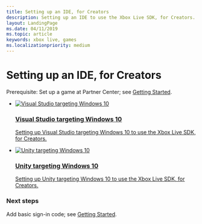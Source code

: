 ```yaml
---
title: Setting up an IDE, for Creators
description: Setting up an IDE to use the Xbox Live SDK, for Creators.
layout: LandingPage
ms.date: 04/11/2019
ms.topic: article
keywords: xbox live, games
ms.localizationpriority: medium
---
```


# Setting up an IDE, for Creators

Prerequisite: Set up a game at Partner Center; see [Getting Started](../../live-getstarted-nav.md).

<ul class="cardsF panelContent cols cols2">
    <li>
        <a href="vstudio-win10/live-cr-vstudio-win10-nav.md">
            <div class="cardSize">
                <div class="cardPadding">
                    <div class="card">
                        <div class="cardImageOuter">
                            <div class="cardImage">
                                <img src="https://docs.microsoft.com/media/logos/logo_visual-studio.svg" alt="Visual Studio targeting Windows 10"/>
                            </div>
                        </div>
                        <div class="cardText">
                            <h3>Visual Studio targeting Windows 10</h3>
                            <p>Setting up Visual Studio targeting Windows 10 to use the Xbox Live SDK, for Creators.</p>
                        </div>
                    </div>
                </div>
            </div>
        </a>
    </li>
    <!-- <li>
        <a href="vs-xbox/cr-vs-xbox_nav.md">
            <div class="cardSize">
                <div class="cardPadding">
                    <div class="card">
                        <div class="cardImageOuter">
                            <div class="cardImage">
                                <img src="https://docs.microsoft.com/media/logos/logo_visual-studio.svg" alt="Visual Studio targeting Xbox"/>
                            </div>
                        </div>
                        <div class="cardText">
                            <h3>Visual Studio targeting Xbox</h3>
                            <p>Setting up Visual Studio targeting Xbox to use the Xbox Live SDK, for Creators.</p>
                        </div>
                    </div>
                </div>
            </div>
        </a>
    </li> -->
    <li>
        <a href="unity-win10/live-cr-unity-win10-nav.md">
            <div class="cardSize">
                <div class="cardPadding">
                    <div class="card">
                        <div class="cardImageOuter">
                            <div class="cardImage">
                                <img src="https://docs.microsoft.com/media/logos/logo_unity.svg" alt="Unity targeting Windows 10"/>
                            </div>
                        </div>
                        <div class="cardText">
                            <h3>Unity targeting Windows 10</h3>
                            <p>Setting up Unity targeting Windows 10 to use the Xbox Live SDK, for Creators.</p>
                        </div>
                    </div>
                </div>
            </div>
        </a>
    </li>
    <!-- <li>
        <a href="unity-xbox/cr-unity-xbox_nav.md">
            <div class="cardSize">
                <div class="cardPadding">
                    <div class="card">
                        <div class="cardImageOuter">
                            <div class="cardImage">
                                <img src="https://docs.microsoft.com/media/logos/logo_unity.svg" alt="Unity targeting Xbox"/>
                            </div>
                        </div>
                        <div class="cardText">
                            <h3>Unity targeting Xbox</h3>
                            <p>Setting up Unity targeting Xbox to use the Xbox Live SDK, for Creators.</p>
                        </div>
                    </div>
                </div>
            </div>
        </a>
    </li> -->
</ul>


### Next steps

Add basic sign-in code; see [Getting Started](../../live-getstarted-nav.md).
